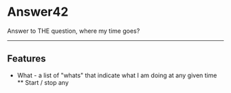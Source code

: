 # Answer42
Answer to THE question, where my time goes?

----
## Features

* What - a list of "whats" that indicate what I am doing at any given time
** Start / stop any 

